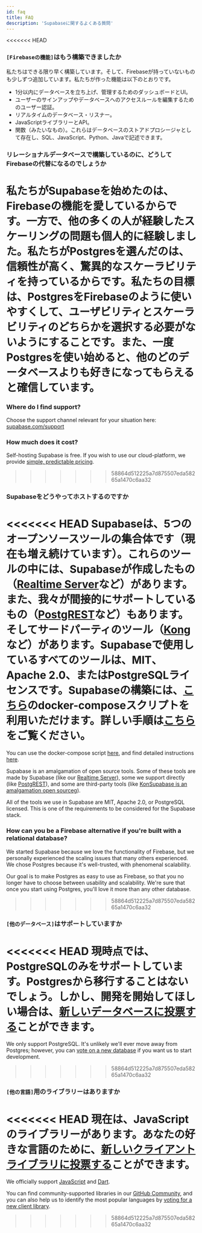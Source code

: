 ```yaml
---
id: faq
title: FAQ
description: 'Supabaseに関するよくある質問'
---
```


<<<<<<< HEAD
### `[Firebaseの機能]`はもう構築できましたか

私たちはできる限り早く構築しています。そして、Firebaseが持っていないものも少しずつ追加しています。私たちが作った機能は以下のとおりです。

- 1分以内にデータベースを立ち上げ、管理するためのダッシュボードとUI。
- ユーザーのサインアップやデータベースへのアクセスルールを編集するためのユーザー認証。
- リアルタイムのデータベース・リスナー。
- JavaScriptライブラリーとAPI。
- 関数（みたいなもの）。これらはデータベースのストアドプロシージャとして存在し、SQL、JavaScript、Python、Javaで記述できます。

### リレーショナルデータベースで構築しているのに、どうしてFirebaseの代替になるのでしょうか

私たちがSupabaseを始めたのは、Firebaseの機能を愛しているからです。一方で、他の多くの人が経験したスケーリングの問題も個人的に経験しました。私たちがPostgresを選んだのは、信頼性が高く、驚異的なスケーラビリティを持っているからです。私たちの目標は、PostgresをFirebaseのように使いやすくして、ユーザビリティとスケーラビリティのどちらかを選択する必要がないようにすることです。また、一度Postgresを使い始めると、他のどのデータベースよりも好きになってもらえると確信しています。
=======
### Where do I find support?

Choose the support channel relevant for your situation here: [supabase.com/support](https://supabase.com/support)

### How much does it cost?

Self-hosting Supabase is free. If you wish to use our cloud-platform, we provide [simple, predictable pricing](/pricing).
>>>>>>> 58864d512225a7d875507eda58265a1470c6aa32

### Supabaseをどうやってホストするのですか

<<<<<<< HEAD
Supabaseは、5つのオープンソースツールの集合体です（現在も増え続けています）。これらのツールの中には、Supabaseが作成したもの（[Realtime Server](https://github.com/supabase/realtime)など）があります。また、我々が間接的にサポートしているもの（[PostgREST](http://postgrest.org/en/v7.0.0/)など）もあります。そしてサードパーティのツール（[Kong](https://github.com/Kong/kong)など）があります。Supabaseで使用しているすべてのツールは、MIT、Apache 2.0、またはPostgreSQLライセンスです。Supabaseの構築には、[こちら](https://github.com/supabase/supabase/tree/master/docker)のdocker-composeスクリプトを利用いただけます。詳しい手順は[こちら](/docs/guides/hosting/overview)をご覧ください。
=======
You can use the docker-compose script [here](https://github.com/supabase/supabase/tree/master/docker), and find detailed instructions [here](/docs/guides/hosting/overview). 

Supabase is an amalgamation of open source tools. Some of these tools are made by Supabase (like our [Realtime Server](https://github.com/supabase/realtime)), some we support directly (like [PostgREST](http://postgrest.org/en/v7.0.0/)), and some are third-party tools (like [KonSupabase is an amalgamation open sourceg](https://github.com/Kong/kong)). 

All of the tools we use in Supabase are MIT, Apache 2.0, or PostgreSQL licensed. This is one of the requirements to be considered for the Supabase stack.

### How can you be a Firebase alternative if you're built with a relational database?

We started Supabase because we love the functionality of Firebase, but we personally experienced the scaling issues that many others experienced. We chose Postgres because it's well-trusted, with phenomenal scalability. 

Our goal is to make Postgres as easy to use as Firebase, so that you no longer have to choose between usability and scalability. 
We're sure that once you start using Postgres, you'll love it more than any other database.
>>>>>>> 58864d512225a7d875507eda58265a1470c6aa32

### `[他のデータベース]`はサポートしていますか

<<<<<<< HEAD
現時点では、PostgreSQLのみをサポートしています。Postgresから移行することはないでしょう。しかし、開発を開始してほしい場合は、[新しいデータベースに投票する](https://github.com/supabase/supabase/issues/6)ことができます。
=======
We only support PostgreSQL. It's unlikely we'll ever move away from Postgres; however, you can [vote on a new database](https://github.com/supabase/supabase/issues/6) if you want us to start development.
>>>>>>> 58864d512225a7d875507eda58265a1470c6aa32

### `[他の言語]`用のライブラリーはありますか

<<<<<<< HEAD
現在は、JavaScriptのライブラリーがあります。あなたの好きな言語のために、[新しいクライアントライブラリに投票する](https://github.com/supabase/supabase/issues/5)ことができます。
=======
We officially support [JavaScript](/docs/reference/javascript/supabase-client) and [Dart](/docs/reference/dart/installing). 

You can find community-supported libraries in our [GitHub Community](https://github.com/supabase-community), and you can also help us to identify the most popular languages by [voting for a new client library](https://github.com/supabase/supabase/issues/5).

>>>>>>> 58864d512225a7d875507eda58265a1470c6aa32
